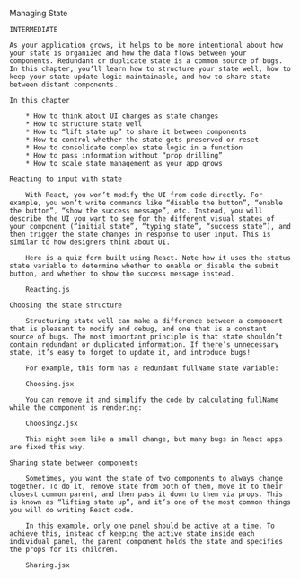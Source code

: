 Managing State

    INTERMEDIATE

    As your application grows, it helps to be more intentional about how your state is organized and how the data flows between your components. Redundant or duplicate state is a common source of bugs. In this chapter, you’ll learn how to structure your state well, how to keep your state update logic maintainable, and how to share state between distant components.

    In this chapter

        * How to think about UI changes as state changes
        * How to structure state well
        * How to “lift state up” to share it between components
        * How to control whether the state gets preserved or reset
        * How to consolidate complex state logic in a function
        * How to pass information without “prop drilling”
        * How to scale state management as your app grows

    Reacting to input with state

        With React, you won’t modify the UI from code directly. For example, you won’t write commands like “disable the button”, “enable the button”, “show the success message”, etc. Instead, you will describe the UI you want to see for the different visual states of your component (“initial state”, “typing state”, “success state”), and then trigger the state changes in response to user input. This is similar to how designers think about UI.

        Here is a quiz form built using React. Note how it uses the status state variable to determine whether to enable or disable the submit button, and whether to show the success message instead.

        Reacting.js

    Choosing the state structure

        Structuring state well can make a difference between a component that is pleasant to modify and debug, and one that is a constant source of bugs. The most important principle is that state shouldn’t contain redundant or duplicated information. If there’s unnecessary state, it’s easy to forget to update it, and introduce bugs!

        For example, this form has a redundant fullName state variable:

        Choosing.jsx

        You can remove it and simplify the code by calculating fullName while the component is rendering:

        Choosing2.jsx

        This might seem like a small change, but many bugs in React apps are fixed this way.

    Sharing state between components

        Sometimes, you want the state of two components to always change together. To do it, remove state from both of them, move it to their closest common parent, and then pass it down to them via props. This is known as “lifting state up”, and it’s one of the most common things you will do writing React code.

        In this example, only one panel should be active at a time. To achieve this, instead of keeping the active state inside each individual panel, the parent component holds the state and specifies the props for its children.

        Sharing.jsx
